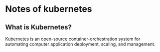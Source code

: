 # Notes of kubernetes

## What is Kubernetes?
Kubernetes is an open-source container-orchestration system for automating computer application deployment, scaling, and management.
